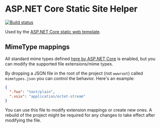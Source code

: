 # ASP.NET Core Static Site Helper

[![Build status](https://ci.appveyor.com/api/projects/status/sm6gqiopehjf1g1n?svg=true)](https://ci.appveyor.com/project/madskristensen/aspnetcore-staticsitehelper)

Used by the [ASP.NET Core static web template](https://github.com/madskristensen/AspNetCoreTemplatePack).

## MimeType mappings
All standard mime types defined [here by ASP.NET Core](https://github.com/aspnet/StaticFiles/blob/dev/src/Microsoft.AspNetCore.StaticFiles/FileExtensionContentTypeProvider.cs) is enabled, but you can modify the supported file extensions/mime types.

By dropping a JSON file in the root of the project (not `wwwroot`) called `mimetypes.json` you can control the behavior. Here's an example:

```json
{
  ".foo": "text/plain",
  ".vsix": "application/octet-stream"
}
```

You can use this file to modify extension mappings or create new ones. A rebuild of the project might be required for any changes to take effect after modifying the file.
